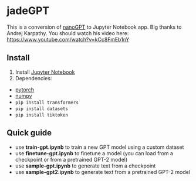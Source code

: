 
# jadeGPT

This is a conversion of [nanoGPT](https://github.com/karpathy/nanoGPT) to Jupyter Notebook app. Big thanks to Andrej Karpathy. You should watch his video here: https://www.youtube.com/watch?v=kCc8FmEb1nY

## Install
1. Install [Jupyter Notebook](https://jupyter.org/install)
2. Dependencies:
- [pytorch](https://pytorch.org)
- [numpy](https://numpy.org/install/)
- `pip install transformers`
- `pip install datasets`
- `pip install tiktoken`

## Quick guide
- use **train-gpt.ipynb** to train a new GPT model using a custom dataset
- use **finetune-gpt.ipynb** to finetune a model (you can load from a checkpoint or from a pretrained GPT-2 model)
- use **sample-gpt.ipynb** to generate text from a checkpoint
- use **sample-gpt2.ipynb** to generate text from a pretrained GPT-2 model

